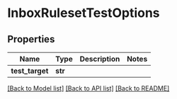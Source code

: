 # InboxRulesetTestOptions

## Properties
Name | Type | Description | Notes
------------ | ------------- | ------------- | -------------
**test_target** | **str** |  | 

[[Back to Model list]](../README#documentation-for-models) [[Back to API list]](../README#documentation-for-api-endpoints) [[Back to README]](../README)


